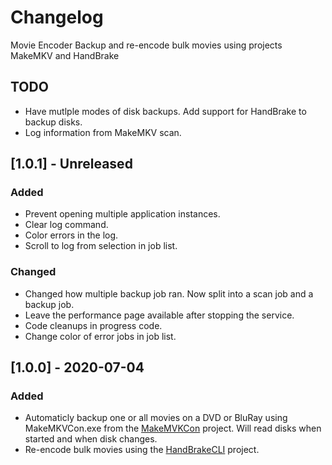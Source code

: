 # Changelog
Movie Encoder
Backup and re-encode bulk movies using projects MakeMKV and HandBrake

## TODO
- Have mutlple modes of disk backups. Add support for HandBrake to backup disks.
- Log information from MakeMKV scan.

## [1.0.1] - Unreleased
### Added
- Prevent opening multiple application instances.
- Clear log command.
- Color errors in the log.
- Scroll to log from selection in job list.

### Changed
- Changed how multiple backup job ran. Now split into a scan job and a backup job.
- Leave the performance page available after stopping the service.
- Code cleanups in progress code.
- Change color of error jobs in job list.

## [1.0.0] - 2020-07-04
### Added
- Automaticly backup one or all movies on a DVD or BluRay using MakeMKVCon.exe from the [MakeMVKCon](https://www.makemkv.com) project. 
  Will read disks when started and when disk changes.
- Re-encode bulk movies using the [HandBrakeCLI](https://handbrake.fr/) project.
